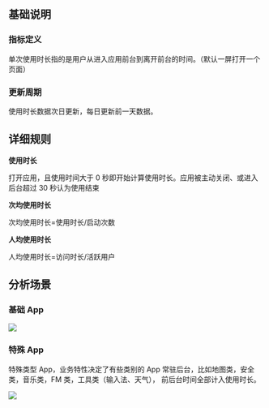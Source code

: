 ## 基础说明

### 指标定义
单次使用时长指的是用户从进入应用前台到离开前台的时间。（默认一屏打开一个页面）

### 更新周期
使用时长数据次日更新，每日更新前一天数据。

## 详细规则

**使用时长**

打开应用，且使用时间大于 0 秒即开始计算使用时长。应用被主动关闭、或进入后台超过 30 秒认为使用结束

**次均使用时长**

次均使用时长=使用时长/启动次数

**人均使用时长**

人均使用时长=访问时长/活跃用户

## 分析场景
### 基础 App

![](http://imgcache.tce.fsphere.cn/static/docs.developer.qq.com/mta/assets/duration_basic.png)

### 特殊 App
特殊类型 App，业务特性决定了有些类别的 App 常驻后台，比如地图类，安全类，音乐类，FM 类，工具类（输入法、天气），
前后台时间全部计入使用时长。 

![](http://imgcache.tce.fsphere.cn/static/docs.developer.qq.com/mta/assets/duration_special.png)
